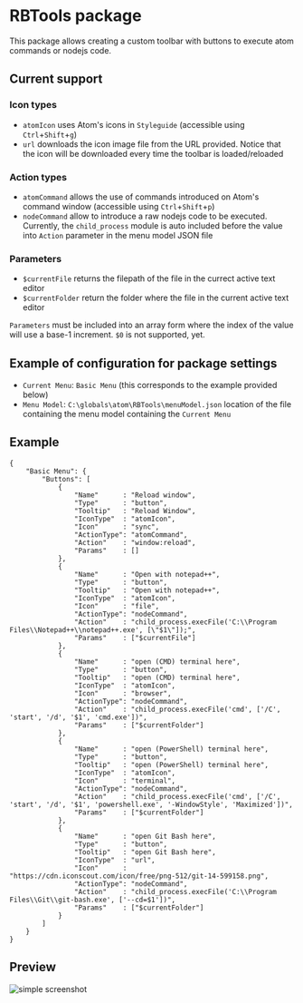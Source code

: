 # RBTools package

This package allows creating a custom toolbar with buttons to execute atom commands or nodejs code.

## Current support

### Icon types

- `atomIcon` uses Atom's icons in `Styleguide` (accessible using `Ctrl`+`Shift`+`g`)
- `url` downloads the icon image file from the URL provided. Notice that the icon will be downloaded every time the toolbar is loaded/reloaded

### Action types

- `atomCommand` allows the use of commands introduced on Atom's command window (accessible using `Ctrl`+`Shift`+`p`)
- `nodeCommand` allow to introduce a raw nodejs code to be executed. Currently, the `child_process` module is auto included before the value into `Action` parameter in the menu model JSON file

### Parameters

- `$currentFile` returns the filepath of the file in the currect active text editor
- `$currentFolder` return the folder where the file in the current active text editor

`Parameters` must be included into an array form where the index of the value will use a base-1 increment. `$0` is not supported, yet.

## Example of configuration for package settings

- `Current Menu`: `Basic Menu` (this corresponds to the example provided below)
- `Menu Model`: `C:\globals\atom\RBTools\menuModel.json` location of the file containing the menu model containing the `Current Menu`

## Example

```
{
    "Basic Menu": {
        "Buttons": [
            {
                "Name"      : "Reload window",
                "Type"      : "button",
                "Tooltip"   : "Reload Window",
                "IconType"  : "atomIcon",
                "Icon"      : "sync",
                "ActionType": "atomCommand",
                "Action"    : "window:reload",
                "Params"    : []
            },
            {
                "Name"      : "Open with notepad++",
                "Type"      : "button",
                "Tooltip"   : "Open with notepad++",
                "IconType"  : "atomIcon",
                "Icon"      : "file",
                "ActionType": "nodeCommand",
                "Action"    : "child_process.execFile('C:\\Program Files\\Notepad++\\notepad++.exe', [\"$1\"]);",
                "Params"    : ["$currentFile"]
            },
            {
                "Name"      : "open (CMD) terminal here",
                "Type"      : "button",
                "Tooltip"   : "open (CMD) terminal here",
                "IconType"  : "atomIcon",
                "Icon"      : "browser",
                "ActionType": "nodeCommand",
                "Action"    : "child_process.execFile('cmd', ['/C', 'start', '/d', '$1', 'cmd.exe'])",
                "Params"    : ["$currentFolder"]
            },
            {
                "Name"      : "open (PowerShell) terminal here",
                "Type"      : "button",
                "Tooltip"   : "open (PowerShell) terminal here",
                "IconType"  : "atomIcon",
                "Icon"      : "terminal",
                "ActionType": "nodeCommand",
                "Action"    : "child_process.execFile('cmd', ['/C', 'start', '/d', '$1', 'powershell.exe', '-WindowStyle', 'Maximized'])",
                "Params"    : ["$currentFolder"]
            },
            {
                "Name"      : "open Git Bash here",
                "Type"      : "button",
                "Tooltip"   : "open Git Bash here",
                "IconType"  : "url",
                "Icon"      : "https://cdn.iconscout.com/icon/free/png-512/git-14-599158.png",
                "ActionType": "nodeCommand",
                "Action"    : "child_process.execFile('C:\\Program Files\\Git\\git-bash.exe', ['--cd=$1'])",
                "Params"    : ["$currentFolder"]
            }
        ]
    }
}

```

## Preview

![simple screenshot](https://github.com/LeonMike/RBTools/blob/master/simple%20preview.png?raw=true)
